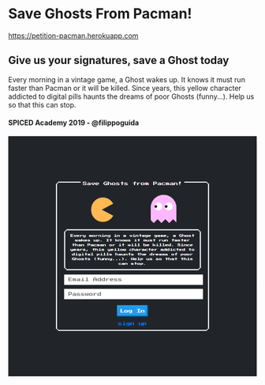 # Save Ghosts From Pacman!

https://petition-pacman.herokuapp.com

## Give us your signatures, save a Ghost today

Every morning in a vintage game, a Ghost wakes up. It knows it must run faster than Pacman or it will be killed. Since years, this yellow character addicted to digital pills haunts the dreams of poor Ghosts (funny...). Help us so that this can stop.

#### SPICED Academy 2019 - @filippoguida

![pacman-petition-screenshot](/petition-pacman.png)
